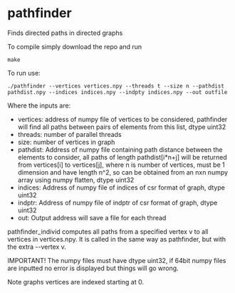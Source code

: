 # pathfinder
Finds directed paths in directed graphs

To compile simply download the repo and run 
```
make
```

To run use:
```
./pathfinder --vertices vertices.npy --threads t --size n --pathdist pathdist.npy --indices indices.npy --indpty indices.npy --out outfile
```
Where the inputs are:
* vertices: address of numpy file of vertices to be considered, pathfinder will find all paths between pairs of elements from this list, dtype uint32
* threads: number of parallel threads
* size: number of vertices in graph
* pathdist: Address of numpy file containing path distance between the elements to consider, all paths of length pathdist[i*n+j] will be returned from vertices[i] to vertices[j], where n is number of vertices, must be 1 dimension and have length n^2, so can be obtained from an nxn numpy array using numpy flatten, dtype uint32
* indices: Address of numpy file of indices of csr format of graph, dtype uint32
* indptr: Address of numpy file of indptr of csr format of graph, dtype uint32
* out: Output address will save a file for each thread


pathfinder_individ computes all paths from a specified vertex v to all vertices in vertices.npy. It is called in the same way as pathfinder, but with the extra --vertex v.

IMPORTANT! The numpy files must have dtype uint32, if 64bit numpy files are inputted no error is displayed but things will go wrong.

Note graphs vertices are indexed starting at 0.

